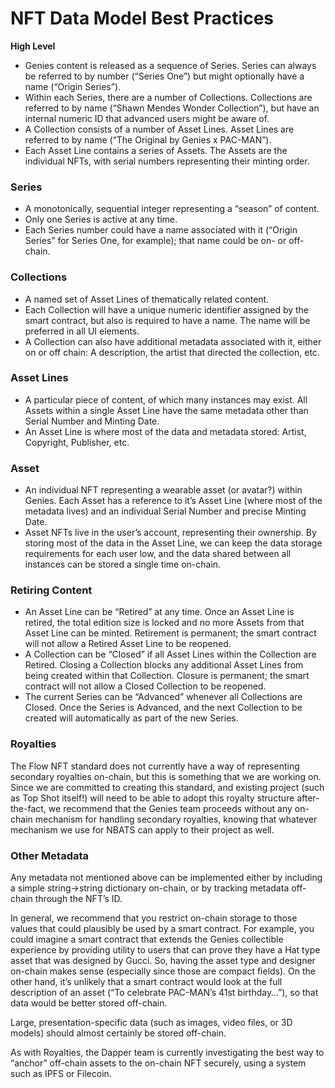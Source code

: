 # NFT Data Model Best Practices

**High Level**

* Genies content is released as a sequence of Series. Series can always be referred to by number \(“Series One”\) but might optionally have a name \(“Origin Series”\).
* Within each Series, there are a number of Collections. Collections are referred to by name \(“Shawn Mendes Wonder Collection”\), but have an internal numeric ID that advanced users might be aware of.
* A Collection consists of a number of Asset Lines. Asset Lines are referred to by name \(“The Original by Genies x PAC-MAN”\).
* Each Asset Line contains a series of Assets. The Assets are the individual NFTs, with serial numbers representing their minting order.

### Series

* A monotonically, sequential integer representing a “season” of content.
* Only one Series is active at any time.
* Each Series number could have a name associated with it \(“Origin Series” for Series One, for example\); that name could be on- or off-chain.

### Collections

* A named set of Asset Lines of thematically related content.
* Each Collection will have a unique numeric identifier assigned by the smart contract, but also is required to have a name. The name will be preferred in all UI elements.
* A Collection can also have additional metadata associated with it, either on or off chain: A description, the artist that directed the collection, etc.

### Asset Lines

* A particular piece of content, of which many instances may exist. All Assets within a single Asset Line have the same metadata other than Serial Number and Minting Date.
* An Asset Line is where most of the data and metadata stored: Artist, Copyright, Publisher, etc.

### Asset

* An individual NFT representing a wearable asset \(or avatar?\) within Genies. Each Asset has a reference to it’s Asset Line \(where most of the metadata lives\) and an individual Serial Number and precise Minting Date.
* Asset NFTs live in the user’s account, representing their ownership. By storing most of the data in the Asset Line, we can keep the data storage requirements for each user low, and the data shared between all instances can be stored a single time on-chain.

### Retiring Content

* An Asset Line can be “Retired” at any time. Once an Asset Line is retired, the total edition size is locked and no more Assets from that Asset Line can be minted. Retirement is permanent; the smart contract will not allow a Retired Asset Line to be reopened.
* A Collection can be “Closed” if all Asset Lines within the Collection are Retired. Closing a Collection blocks any additional Asset Lines from being created within that Collection. Closure is permanent; the smart contract will not allow a Closed Collection to be reopened.
* The current Series can be “Advanced” whenever all Collections are Closed. Once the Series is Advanced, and the next Collection to be created will automatically as part of the new Series.

### Royalties

The Flow NFT standard does not currently have a way of representing secondary royalties on-chain, but this is something that we are working on. Since we are committed to creating this standard, and existing project \(such as Top Shot itself!\) will need to be able to adopt this royalty structure after-the-fact, we recommend that the Genies team proceeds without any on-chain mechanism for handling secondary royalties, knowing that whatever mechanism we use for NBATS can apply to their project as well.

### Other Metadata

Any metadata not mentioned above can be implemented either by including a simple string-&gt;string dictionary on-chain, or by tracking metadata off-chain through the NFT’s ID.

In general, we recommend that you restrict on-chain storage to those values that could plausibly be used by a smart contract. For example, you could imagine a smart contract that extends the Genies collectible experience by providing utility to users that can prove they have a Hat type asset that was designed by Gucci. So, having the asset type and designer on-chain makes sense \(especially since those are compact fields\). On the other hand, it’s unlikely that a smart contract would look at the full description of an asset \(“To celebrate PAC-MAN’s 41st birthday…”\), so that data would be better stored off-chain.

Large, presentation-specific data \(such as images, video files, or 3D models\) should almost certainly be stored off-chain.

As with Royalties, the Dapper team is currently investigating the best way to “anchor” off-chain assets to the on-chain NFT securely, using a system such as IPFS or Filecoin.


